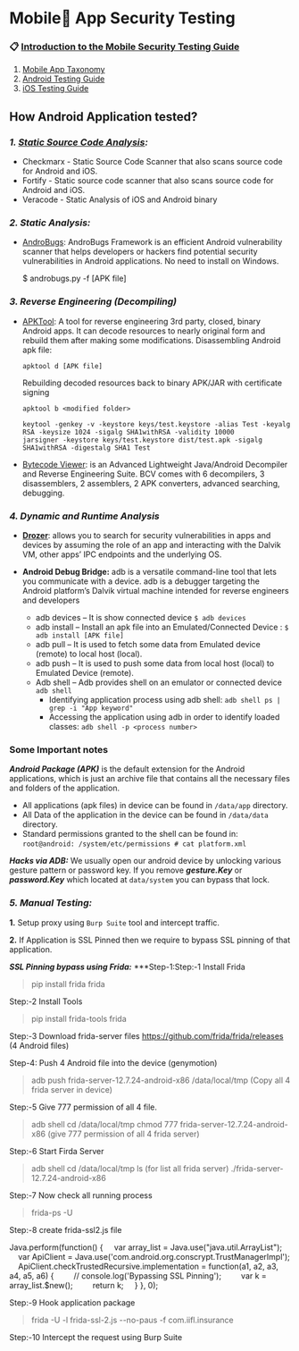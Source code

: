 # Mobile📱 App Security Testing

### 📋 [Introduction to the Mobile Security Testing Guide](https://mobile-security.gitbook.io/mobile-security-testing-guide/overview/0x03-overview)
1. [Mobile App Taxonomy](https://mobile-security.gitbook.io/mobile-security-testing-guide/overview/0x04a-mobile-app-taxonomy)
2. [Android Testing Guide](https://mobile-security.gitbook.io/mobile-security-testing-guide/android-testing-guide/0x05a-platform-overview)
3. [iOS Testing Guide](https://mobile-security.gitbook.io/mobile-security-testing-guide/ios-testing-guide/0x06a-platform-overview)

## How Android Application tested?
### ***1. [Static Source Code Analysis](https://owasp.org/www-community/Source_Code_Analysis_Tools):***
  - Checkmarx - Static Source Code Scanner that also scans source code for Android and iOS.
  - Fortify - Static source code scanner that also scans source code for Android and iOS.
  - Veracode - Static Analysis of iOS and Android binary

### ***2. Static Analysis:***
  - [AndroBugs](https://github.com/AndroBugs/AndroBugs_Framework): AndroBugs Framework is an efficient Android vulnerability scanner that helps developers or hackers find potential security vulnerabilities in Android applications. No need to install on Windows.
  
    $ androbugs.py -f [APK file] 
 
### ***3. Reverse Engineering (Decompiling)***
  - [APKTool](https://github.com/iBotPeaches/Apktool): A tool for reverse engineering 3rd party, closed, binary Android apps. It can decode resources to nearly original form and rebuild them after making some modifications.
    Disassembling Android apk file:
                  
        apktool d [APK file]
    
    Rebuilding decoded resources back to binary APK/JAR with certificate signing
	   
        apktool b <modified folder>
        
        keytool -genkey -v -keystore keys/test.keystore -alias Test -keyalg RSA -keysize 1024 -sigalg SHA1withRSA -validity 10000
        jarsigner -keystore keys/test.keystore dist/test.apk -sigalg SHA1withRSA -digestalg SHA1 Test
  
  - [Bytecode Viewer](https://github.com/Konloch/bytecode-viewer): is an Advanced Lightweight Java/Android Decompiler and Reverse Engineering Suite. BCV comes with 6 decompilers, 3 disassemblers, 2 assemblers, 2 APK converters, advanced searching, debugging.

        

### ***4. Dynamic and Runtime Analysis***
  - **[Drozer](https://github.com/FSecureLABS/drozer)**: allows you to search for security vulnerabilities in apps and devices by assuming the role of an app and interacting with the Dalvik VM, other apps’ IPC endpoints and the underlying OS.
  
  - **Android Debug Bridge:** adb is a versatile command-line tool that lets you communicate with a device. adb is a debugger targeting the Android platform’s Dalvik virtual machine intended for reverse engineers and developers
    - adb devices – It is show connected device ```$ adb devices ``` 
    - adb install – Install an apk file into an Emulated/Connected Device : ``` $ adb install [APK file] ```
    - adb pull – It is used to fetch some data from Emulated device (remote) to local host (local).
    - adb push – It is used to push some data from local host (local) to Emulated Device (remote).
    - Adb shell – Adb provides shell on an emulator or connected device ``` adb shell ```
      - Identifying application process using adb shell: ``` adb shell ps | grep -i "App keyword" ```
      - Accessing the application using adb in order to identify loaded classes: ``` adb shell -p <process number> ```

 ### Some Important notes
 ***Android Package (APK)*** is the default extension for the Android applications, which is just an archive file that contains all the necessary files and folders of the application.
    
   - All applications (apk files) in device can be found in ``` /data/app ``` directory.
   - All Data of the application in the device can be found in ```/data/data``` directory.
   - Standard permissions granted to the shell can be found in: ``` root@android: /system/etc/permissions # cat platform.xml ```
 
 
 ***Hacks via ADB:*** We usually open our android device by unlocking various gesture pattern or password key.
      If you remove ***gesture.Key*** or ***password.Key*** which located at ```data/system``` you can bypass that lock.
 
### ***5. Manual Testing:***  
 **1.** Setup proxy using ``Burp Suite`` tool and intercept traffic.
 
 **2.** If Application is SSL Pinned then we require to bypass SSL pinning of that application.
 
 ***SSL Pinning bypass using Frida:***
 ***Step-1:Step:-1 Install Frida
 
>pip install frida
>frida


Step:-2 Install Tools

>pip install frida-tools
>frida


Step:-3 Download frida-server files
https://github.com/frida/frida/releases (4 Android files)


Step-4: Push 4 Android file into the device (genymotion)
>adb push frida-server-12.7.24-android-x86 /data/local/tmp (Copy all 4 frida server in device)


Step:-5 Give 777 permission of all 4 file.

>adb shell
>cd /data/local/tmp
>chmod 777 frida-server-12.7.24-android-x86 (give 777 permission of all 4 frida server)


Step:-6 Start Firda Server
>adb shell
>cd /data/local/tmp
>ls (for list all frida server)
>./frida-server-12.7.24-android-x86


Step:-7 Now check all running process  
>frida-ps -U


Step:-8 create frida-ssl2.js file

Java.perform(function() {
    var array_list = Java.use("java.util.ArrayList");
    var ApiClient = Java.use('com.android.org.conscrypt.TrustManagerImpl');
    ApiClient.checkTrustedRecursive.implementation = function(a1, a2, a3, a4, a5, a6) {
        // console.log('Bypassing SSL Pinning');
        var k = array_list.$new();
        return k;
    }
}, 0);


Step:-9 Hook application package 

>frida -U -l frida-ssl-2.js --no-paus -f com.iifl.insurance


Step:-10 Intercept the request using Burp Suite


  	
